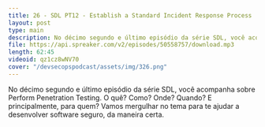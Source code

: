 ```yaml
---
title: 26 - SDL PT12 - Establish a Standard Incident Response Process 
layout: post
type: main
description: No décimo segundo e último episódio da série SDL, você acompanha sobre Perform Penetration Testing. O quê? Como? Onde? Quando? E principalmente, para quem? Vamos mergulhar no tema para te ajudar a desenvolver software seguro, da maneira certa.
file: https://api.spreaker.com/v2/episodes/50558757/download.mp3
length: 62:45
videoid: qz1cz8wNV70
cover: "/devsecopspodcast/assets/img/326.png"
---
```


No décimo segundo e último episódio da série SDL, você acompanha sobre Perform Penetration Testing. O quê? Como? Onde? Quando? E principalmente, para quem? Vamos mergulhar no tema para te ajudar a desenvolver software seguro, da maneira certa.